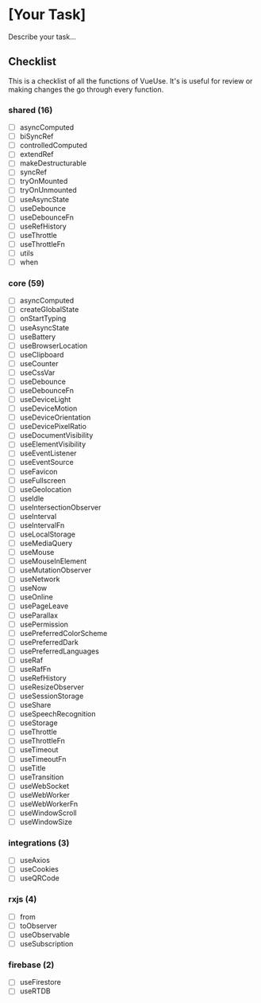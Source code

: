 # [Your Task]

Describe your task...

## Checklist 

This is a checklist of all the functions of VueUse. It's is useful for review or making changes the go through every function.

<!--LIST_STARTS-->

### shared (16)
  - [ ] asyncComputed
  - [ ] biSyncRef
  - [ ] controlledComputed
  - [ ] extendRef
  - [ ] makeDestructurable
  - [ ] syncRef
  - [ ] tryOnMounted
  - [ ] tryOnUnmounted
  - [ ] useAsyncState
  - [ ] useDebounce
  - [ ] useDebounceFn
  - [ ] useRefHistory
  - [ ] useThrottle
  - [ ] useThrottleFn
  - [ ] utils
  - [ ] when

### core (59)
  - [ ] asyncComputed
  - [ ] createGlobalState
  - [ ] onStartTyping
  - [ ] useAsyncState
  - [ ] useBattery
  - [ ] useBrowserLocation
  - [ ] useClipboard
  - [ ] useCounter
  - [ ] useCssVar
  - [ ] useDebounce
  - [ ] useDebounceFn
  - [ ] useDeviceLight
  - [ ] useDeviceMotion
  - [ ] useDeviceOrientation
  - [ ] useDevicePixelRatio
  - [ ] useDocumentVisibility
  - [ ] useElementVisibility
  - [ ] useEventListener
  - [ ] useEventSource
  - [ ] useFavicon
  - [ ] useFullscreen
  - [ ] useGeolocation
  - [ ] useIdle
  - [ ] useIntersectionObserver
  - [ ] useInterval
  - [ ] useIntervalFn
  - [ ] useLocalStorage
  - [ ] useMediaQuery
  - [ ] useMouse
  - [ ] useMouseInElement
  - [ ] useMutationObserver
  - [ ] useNetwork
  - [ ] useNow
  - [ ] useOnline
  - [ ] usePageLeave
  - [ ] useParallax
  - [ ] usePermission
  - [ ] usePreferredColorScheme
  - [ ] usePreferredDark
  - [ ] usePreferredLanguages
  - [ ] useRaf
  - [ ] useRafFn
  - [ ] useRefHistory
  - [ ] useResizeObserver
  - [ ] useSessionStorage
  - [ ] useShare
  - [ ] useSpeechRecognition
  - [ ] useStorage
  - [ ] useThrottle
  - [ ] useThrottleFn
  - [ ] useTimeout
  - [ ] useTimeoutFn
  - [ ] useTitle
  - [ ] useTransition
  - [ ] useWebSocket
  - [ ] useWebWorker
  - [ ] useWebWorkerFn
  - [ ] useWindowScroll
  - [ ] useWindowSize

### integrations (3)
  - [ ] useAxios
  - [ ] useCookies
  - [ ] useQRCode

### rxjs (4)
  - [ ] from
  - [ ] toObserver
  - [ ] useObservable
  - [ ] useSubscription

### firebase (2)
  - [ ] useFirestore
  - [ ] useRTDB

<!--LIST_ENDS-->
